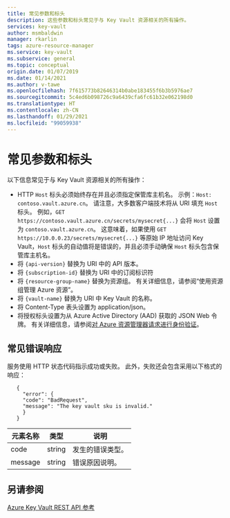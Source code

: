 ```yaml
---
title: 常见参数和标头
description: 这些参数和标头常见于与 Key Vault 资源相关的所有操作。
services: key-vault
author: msmbaldwin
manager: rkarlin
tags: azure-resource-manager
ms.service: key-vault
ms.subservice: general
ms.topic: conceptual
origin.date: 01/07/2019
ms.date: 01/14/2021
ms.author: v-tawe
ms.openlocfilehash: 7f615773b82646314b0abe183455f6b3b5976ae7
ms.sourcegitcommit: 5c4ed6b098726c9a6439cfa6fc61b32e062198d0
ms.translationtype: HT
ms.contentlocale: zh-CN
ms.lasthandoff: 01/29/2021
ms.locfileid: "99059938"
---
```

# <a name="common-parameters-and-headers"></a>常见参数和标头

以下信息常见于与 Key Vault 资源相关的所有操作：

- HTTP `Host` 标头必须始终存在并且必须指定保管库主机名。 示例：`Host: contoso.vault.azure.cn`。 请注意，大多数客户端技术将从 URI 填充 `Host` 标头。 例如，`GET https://contoso.vault.azure.cn/secrets/mysecret{...}` 会将 `Host` 设置为 `contoso.vault.azure.cn`。 这意味着，如果使用 `GET https://10.0.0.23/secrets/mysecret{...}` 等原始 IP 地址访问 Key Vault，`Host` 标头的自动值将是错误的，并且必须手动确保 `Host` 标头包含保管库主机名。
- 将 `{api-version}` 替换为 URI 中的 API 版本。
- 将 `{subscription-id}` 替换为 URI 中的订阅标识符
- 将 `{resource-group-name}` 替换为资源组。 有关详细信息，请参阅“使用资源组管理 Azure 资源”。
- 将 `{vault-name}` 替换为 URI 中 Key Vault 的名称。
- 将 Content-Type 表头设置为 application/json。
- 将授权标头设置为从 Azure Active Directory (AAD) 获取的 JSON Web 令牌。 有关详细信息，请参阅[对 Azure 资源管理器请求进行身份验证](authentication-requests-and-responses.md)。

## <a name="common-error-response"></a>常见错误响应
服务使用 HTTP 状态代码指示成功或失败。 此外，失败还会包含采用以下格式的响应：

```
   {  
     "error": {  
     "code": "BadRequest",  
     "message": "The key vault sku is invalid."  
     }  
   }  
```

|元素名称 | 类型 | 说明 |
|---|---|---|
| code | string | 发生的错误类型。|
| message | string | 错误原因说明。 |



## <a name="see-also"></a>另请参阅
 [Azure Key Vault REST API 参考](https://docs.microsoft.com/rest/api/keyvault/)

